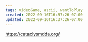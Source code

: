 ```yaml
---
tags: videoGame, ascii, wantToPlay
created: 2022-09-16T16:37:26-07:00
updated: 2022-09-16T16:37:26-07:00
---
```


https://cataclysmdda.org/